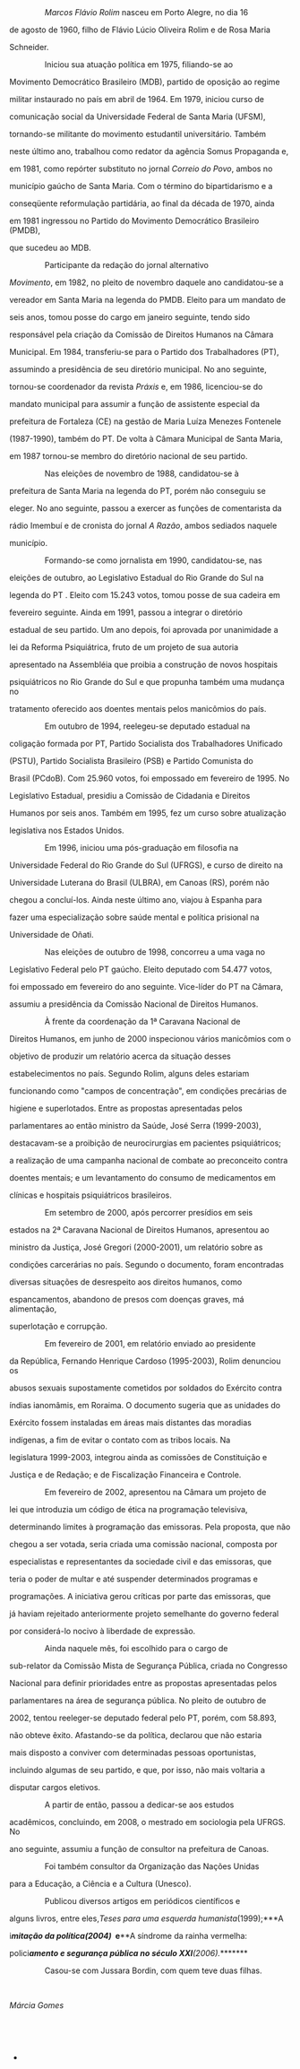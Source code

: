 

 



                *Marcos Flávio Rolim* nasceu em Porto Alegre, no dia 16

de agosto de 1960, filho de Flávio Lúcio Oliveira Rolim e de Rosa Maria

Schneider.



                Iniciou sua atuação política em 1975, filiando-se ao

Movimento Democrático Brasileiro (MDB), partido de oposição ao regime

militar instaurado no país em abril de 1964. Em 1979, iniciou curso de

comunicação social da Universidade Federal de Santa Maria (UFSM),

tornando-se militante do movimento estudantil universitário. Também

neste último ano, trabalhou como redator da agência Somus Propaganda e,

em 1981, como repórter substituto no jornal *Correio do Povo*, ambos no

município gaúcho de Santa Maria. Com o término do bipartidarismo e a

conseqüente reformulação partidária, ao final da década de 1970, ainda

em 1981 ingressou no Partido do Movimento Democrático Brasileiro (PMDB),

que sucedeu ao MDB. 



                Participante da redação do jornal alternativo

*Movimento*, em 1982, no pleito de novembro daquele ano candidatou-se a

vereador em Santa Maria na legenda do PMDB. Eleito para um mandato de

seis anos, tomou posse do cargo em janeiro seguinte, tendo sido

responsável pela criação da Comissão de Direitos Humanos na Câmara

Municipal. Em 1984, transferiu-se para o Partido dos Trabalhadores (PT),

assumindo a presidência de seu diretório municipal. No ano seguinte,

tornou-se coordenador da revista *Práxis* e, em 1986, licenciou-se do

mandato municipal para assumir a função de assistente especial da

prefeitura de Fortaleza (CE) na gestão de Maria Luíza Menezes Fontenele

(1987-1990), também do PT. De volta à Câmara Municipal de Santa Maria,

em 1987 tornou-se membro do diretório nacional de seu partido.



                Nas eleições de novembro de 1988, candidatou-se à

prefeitura de Santa Maria na legenda do PT, porém não conseguiu se

eleger. No ano seguinte, passou a exercer as funções de comentarista da

rádio Imembuí e de cronista do jornal *A Razão*, ambos sediados naquele

município.



                Formando-se como jornalista em 1990, candidatou-se, nas

eleições de outubro, ao Legislativo Estadual do Rio Grande do Sul na

legenda do PT . Eleito com 15.243 votos, tomou posse de sua cadeira em

fevereiro seguinte. Ainda em 1991, passou a integrar o diretório

estadual de seu partido. Um ano depois, foi aprovada por unanimidade a

lei da Reforma Psiquiátrica, fruto de um projeto de sua autoria

apresentado na Assembléia que proibia a construção de novos hospitais

psiquiátricos no Rio Grande do Sul e que propunha também uma mudança no

tratamento oferecido aos doentes mentais pelos manicômios do país.



                Em outubro de 1994, reelegeu-se deputado estadual na

coligação formada por PT, Partido Socialista dos Trabalhadores Unificado

(PSTU), Partido Socialista Brasileiro (PSB) e Partido Comunista do

Brasil (PCdoB). Com 25.960 votos, foi empossado em fevereiro de 1995. No

Legislativo Estadual, presidiu a Comissão de Cidadania e Direitos

Humanos por seis anos. Também em 1995, fez um curso sobre atualização

legislativa nos Estados Unidos.



                Em 1996, iniciou uma pós-graduação em filosofia na

Universidade Federal do Rio Grande do Sul (UFRGS), e curso de direito na

Universidade Luterana do Brasil (ULBRA), em Canoas (RS), porém não

chegou a concluí-los. Ainda neste último ano, viajou à Espanha para

fazer uma especialização sobre saúde mental e política prisional na

Universidade de Oñati.



                Nas eleições de outubro de 1998, concorreu a uma vaga no

Legislativo Federal pelo PT gaúcho. Eleito deputado com 54.477 votos,

foi empossado em fevereiro do ano seguinte. Vice-líder do PT na Câmara,

assumiu a presidência da Comissão Nacional de Direitos Humanos.



                À frente da coordenação da 1ª Caravana Nacional de

Direitos Humanos, em junho de 2000 inspecionou vários manicômios com o

objetivo de produzir um relatório acerca da situação desses

estabelecimentos no país. Segundo Rolim, alguns deles estariam

funcionando como "campos de concentração", em condições precárias de

higiene e superlotados. Entre as propostas apresentadas pelos

parlamentares ao então ministro da Saúde, José Serra (1999-2003),

destacavam-se a proibição de neurocirurgias em pacientes psiquiátricos;

a realização de uma campanha nacional de combate ao preconceito contra

doentes mentais; e um levantamento do consumo de medicamentos em

clínicas e hospitais psiquiátricos brasileiros.



                Em setembro de 2000, após percorrer presídios em seis

estados na 2ª Caravana Nacional de Direitos Humanos, apresentou ao

ministro da Justiça, José Gregori (2000-2001), um relatório sobre as

condições carcerárias no país. Segundo o documento, foram encontradas

diversas situações de desrespeito aos direitos humanos, como

espancamentos, abandono de presos com doenças graves, má alimentação,

superlotação e corrupção.



                Em fevereiro de 2001, em relatório enviado ao presidente

da República, Fernando Henrique Cardoso (1995-2003), Rolim denunciou os

abusos sexuais supostamente cometidos por soldados do Exército contra

índias ianomâmis, em Roraima. O documento sugeria que as unidades do

Exército fossem instaladas em áreas mais distantes das moradias

indígenas, a fim de evitar o contato com as tribos locais. Na

legislatura 1999-2003, integrou ainda as comissões de Constituição e

Justiça e de Redação; e de Fiscalização Financeira e Controle.



                Em fevereiro de 2002, apresentou na Câmara um projeto de

lei que introduzia um código de ética na programação televisiva,

determinando limites à programação das emissoras. Pela proposta, que não

chegou a ser votada, seria criada uma comissão nacional, composta por

especialistas e representantes da sociedade civil e das emissoras, que

teria o poder de multar e até suspender determinados programas e

programações. A iniciativa gerou críticas por parte das emissoras, que

já haviam rejeitado anteriormente projeto semelhante do governo federal

por considerá-lo nocivo à liberdade de expressão.



                Ainda naquele mês, foi escolhido para o cargo de

sub-relator da Comissão Mista de Segurança Pública, criada no Congresso

Nacional para definir prioridades entre as propostas apresentadas pelos

parlamentares na área de segurança pública. No pleito de outubro de

2002, tentou reeleger-se deputado federal pelo PT, porém, com 58.893,

não obteve êxito. Afastando-se da política, declarou que não estaria

mais disposto a conviver com determinadas pessoas oportunistas,

incluindo algumas de seu partido, e que, por isso, não mais voltaria a

disputar cargos eletivos.



                A partir de então, passou a dedicar-se aos estudos

acadêmicos, concluindo, em 2008, o mestrado em sociologia pela UFRGS. No

ano seguinte, assumiu a função de consultor na prefeitura de Canoas.



                Foi também consultor da Organização das Nações Unidas

para a Educação, a Ciência e a Cultura (Unesco).



                Publicou diversos artigos em periódicos científicos e

alguns livros, entre eles,*Teses para uma esquerda humanista*(1999);***A

i****mitação da política*(2004)*  e****A síndrome da rainha vermelha:

polici******amento e segurança pública no século XXI*****(2006).********



                Casou-se com Jussara Bordin, com quem teve duas filhas.



 



*Márcia Gomes*



 



 

-



